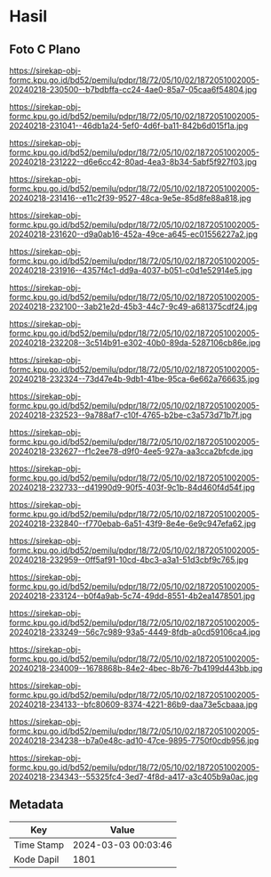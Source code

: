 # Hasil

## Foto C Plano

https://sirekap-obj-formc.kpu.go.id/bd52/pemilu/pdpr/18/72/05/10/02/1872051002005-20240218-230500--b7bdbffa-cc24-4ae0-85a7-05caa6f54804.jpg

https://sirekap-obj-formc.kpu.go.id/bd52/pemilu/pdpr/18/72/05/10/02/1872051002005-20240218-231041--46db1a24-5ef0-4d6f-ba11-842b6d015f1a.jpg

https://sirekap-obj-formc.kpu.go.id/bd52/pemilu/pdpr/18/72/05/10/02/1872051002005-20240218-231222--d6e6cc42-80ad-4ea3-8b34-5abf5f927f03.jpg

https://sirekap-obj-formc.kpu.go.id/bd52/pemilu/pdpr/18/72/05/10/02/1872051002005-20240218-231416--e11c2f39-9527-48ca-9e5e-85d8fe88a818.jpg

https://sirekap-obj-formc.kpu.go.id/bd52/pemilu/pdpr/18/72/05/10/02/1872051002005-20240218-231620--d9a0ab16-452a-49ce-a645-ec01556227a2.jpg

https://sirekap-obj-formc.kpu.go.id/bd52/pemilu/pdpr/18/72/05/10/02/1872051002005-20240218-231916--4357f4c1-dd9a-4037-b051-c0d1e52914e5.jpg

https://sirekap-obj-formc.kpu.go.id/bd52/pemilu/pdpr/18/72/05/10/02/1872051002005-20240218-232100--3ab21e2d-45b3-44c7-9c49-a681375cdf24.jpg

https://sirekap-obj-formc.kpu.go.id/bd52/pemilu/pdpr/18/72/05/10/02/1872051002005-20240218-232208--3c514b91-e302-40b0-89da-5287106cb86e.jpg

https://sirekap-obj-formc.kpu.go.id/bd52/pemilu/pdpr/18/72/05/10/02/1872051002005-20240218-232324--73d47e4b-9db1-41be-95ca-6e662a766635.jpg

https://sirekap-obj-formc.kpu.go.id/bd52/pemilu/pdpr/18/72/05/10/02/1872051002005-20240218-232523--9a788af7-c10f-4765-b2be-c3a573d71b7f.jpg

https://sirekap-obj-formc.kpu.go.id/bd52/pemilu/pdpr/18/72/05/10/02/1872051002005-20240218-232627--f1c2ee78-d9f0-4ee5-927a-aa3cca2bfcde.jpg

https://sirekap-obj-formc.kpu.go.id/bd52/pemilu/pdpr/18/72/05/10/02/1872051002005-20240218-232733--d41990d9-90f5-403f-9c1b-84d460f4d54f.jpg

https://sirekap-obj-formc.kpu.go.id/bd52/pemilu/pdpr/18/72/05/10/02/1872051002005-20240218-232840--f770ebab-6a51-43f9-8e4e-6e9c947efa62.jpg

https://sirekap-obj-formc.kpu.go.id/bd52/pemilu/pdpr/18/72/05/10/02/1872051002005-20240218-232959--0ff5af91-10cd-4bc3-a3a1-51d3cbf9c765.jpg

https://sirekap-obj-formc.kpu.go.id/bd52/pemilu/pdpr/18/72/05/10/02/1872051002005-20240218-233124--b0f4a9ab-5c74-49dd-8551-4b2ea1478501.jpg

https://sirekap-obj-formc.kpu.go.id/bd52/pemilu/pdpr/18/72/05/10/02/1872051002005-20240218-233249--56c7c989-93a5-4449-8fdb-a0cd59106ca4.jpg

https://sirekap-obj-formc.kpu.go.id/bd52/pemilu/pdpr/18/72/05/10/02/1872051002005-20240218-234009--1678868b-84e2-4bec-8b76-7b4199d443bb.jpg

https://sirekap-obj-formc.kpu.go.id/bd52/pemilu/pdpr/18/72/05/10/02/1872051002005-20240218-234133--bfc80609-8374-4221-86b9-daa73e5cbaaa.jpg

https://sirekap-obj-formc.kpu.go.id/bd52/pemilu/pdpr/18/72/05/10/02/1872051002005-20240218-234238--b7a0e48c-ad10-47ce-9895-7750f0cdb956.jpg

https://sirekap-obj-formc.kpu.go.id/bd52/pemilu/pdpr/18/72/05/10/02/1872051002005-20240218-234343--55325fc4-3ed7-4f8d-a417-a3c405b9a0ac.jpg


## Metadata

| Key        | Value               |
| ---------- | ------------------- |
| Time Stamp | 2024-03-03 00:03:46 |
| Kode Dapil | 1801                |



